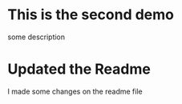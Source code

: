 # This is the second demo 

some description

# Updated the Readme

I made some changes on the readme file